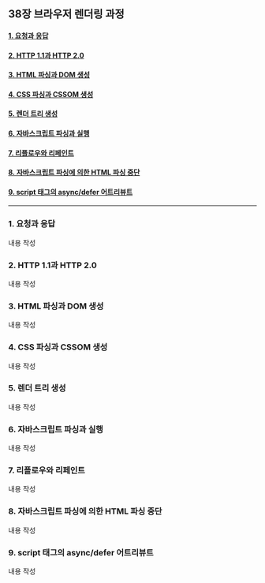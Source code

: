 ## 38장 브라우저 렌더링 과정

#### [1. 요청과 응답](#1.-요청과-응답)
#### [2. HTTP 1.1과 HTTP 2.0](#2.-HTTP-1.1과-HTTP-2.0)
#### [3. HTML 파싱과 DOM 생성](#3.-HTML-파싱과-DOM-생성)
#### [4. CSS 파싱과 CSSOM 생성](#4.-CSS-파싱과-CSSOM-생성)
#### [5. 렌더 트리 생성](#5.-렌더-트리-생성)
#### [6. 자바스크립트 파싱과 실행](#6.-자바스크립트-파싱과-실행)
#### [7. 리플로우와 리페인트](#7.-리플로우와-리페인트)
#### [8. 자바스크립트 파싱에 의한 HTML 파싱 중단](#8.-자바스크립트-파싱에-의한-HTML-파싱-중단)
#### [9. script 태그의 async/defer 어트리뷰트](#9.-script-태그의-async/defer-어트리뷰트)

***

### 1. 요청과 응답

내용 작성

### 2. HTTP 1.1과 HTTP 2.0

내용 작성

### 3. HTML 파싱과 DOM 생성

내용 작성

### 4. CSS 파싱과 CSSOM 생성

내용 작성

### 5. 렌더 트리 생성

내용 작성

### 6. 자바스크립트 파싱과 실행

내용 작성

### 7. 리플로우와 리페인트

내용 작성

### 8. 자바스크립트 파싱에 의한 HTML 파싱 중단

내용 작성

### 9. script 태그의 async/defer 어트리뷰트

내용 작성

